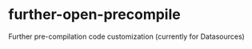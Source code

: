 further-open-precompile
=======================

Further pre-compilation code customization (currently for Datasources) 
